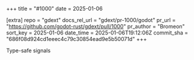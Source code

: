 +++
title = "#1000"
date = 2025-01-06

[extra]
repo = "gdext"
docs_rel_url = "gdext/pr-1000/godot"
pr_url = "https://github.com/godot-rust/gdext/pull/1000"
pr_author = "Bromeon"
sort_key = 2025-01-06
date_time = 2025-01-06T19:12:06Z
commit_sha = "686f08d924cd1eeec4c79c30854ead9e5b50071d"
+++

Type-safe signals

